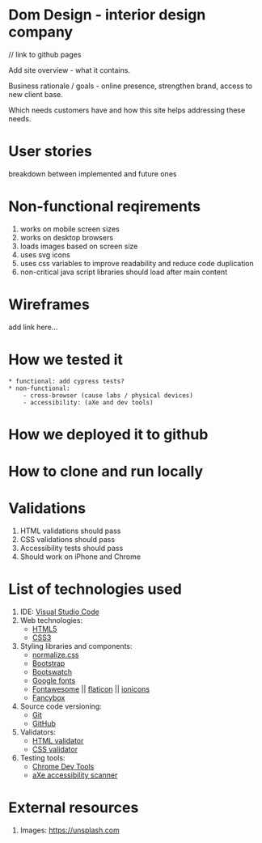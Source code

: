 # Dom Design - interior design company

// link to github pages

Add site overview - what it contains.

Business rationale / goals - online presence, strengthen brand, access to new client base.

Which needs customers have and how this site helps addressing these needs.

# User stories

breakdown between implemented and future ones

# Non-functional reqirements

1. works on mobile screen sizes
2. works on desktop browsers
3. loads images based on screen size
4. uses svg icons
5. uses css variables to improve readability and reduce code duplication
6. non-critical java script libraries should load after main content

# Wireframes

add link here...



# How we tested it

    * functional: add cypress tests?
    * non-functional:
        - cross-browser (cause labs / physical devices)
        - accessibility: (aXe and dev tools)


# How we deployed it to github

# How to clone and run locally

# Validations

1. HTML validations should pass
2. CSS validations should pass
3. Accessibility tests should pass
4. Should work on iPhone and Chrome

# List of technologies used

 1. IDE: [Visual Studio Code](https://code.visualstudio.com/)
 2. Web technologies:
    - [HTML5](https://en.wikipedia.org/wiki/HTML5)
    - [CSS3](https://en.wikipedia.org/wiki/Cascading_Style_Sheets#CSS_3)
 3. Styling libraries and components:
    - [normalize.css](https://necolas.github.io/normalize.css)
    - [Bootstrap](https://getbootstrap.com)
    - [Bootswatch](https://bootswatch.com)
    - [Google fonts](https://fonts.google.com)
    - [Fontawesome](https://fontawesome.com) || [flaticon](https://www.flaticon.com) || [ionicons](https://ionicons.com/)
    - [Fancybox](https://fancyapps.com)
 4. Source code versioning:
    - [Git](https://en.wikipedia.org/wiki/Git)
    - [GitHub](https://github.com)
 5. Validators:
    - [HTML validator](https://validator.w3.org/)
    - [CSS validator](http://jigsaw.w3.org/css-validator/)
 6. Testing tools:
    - [Chrome Dev Tools](https://developers.google.com/web/tools/chrome-devtools)
    - [aXe accessibility scanner](https://www.deque.com/axe)


# External resources

1. Images: https://unsplash.com